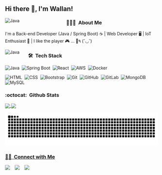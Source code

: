 <h2>Hi there 👋, I'm Wallan!</h2>

<!--
**wallanpsantos/wallanpsantos** is a ✨ _special_ ✨ repository because its `README.md` (this file) appears on your GitHub profile.

Here are some ideas to get you started:

- 🔭 I’m currently working on ...
- 🌱 I’m currently learning ...
- 👯 I’m looking to collaborate on ...
- 🤔 I’m looking for help with ...
- 💬 Ask me about ...
- 📫 How to reach me: ...
- 😄 Pronouns: ...
- ⚡ Fun fact: ...
-->
<img width="40%" align="left" alt="Java" src="https://github.com/wallanpsantos/wallanpsantos/blob/output/pixel-hacker.gif"/>

### 👨🏻‍💻 &nbsp;About Me

I'm a Back-end Developer (Java / Spring Boot) ☕ | Web Developer 🖥 | IoT Enthusiast 🤖 | I like the player  🎮 ... 🍺٩ (˘◡˘)

<!-- Any image aligned to the right. Beware the width -->
<img width="15%" align="left" alt="Java" src="https://github.com/wallanpsantos/wallanpsantos/blob/output/icons8-logo-java-coffee-cup.svg" />

### 🛠 &nbsp;Tech Stack
![Java](https://img.shields.io/badge/-Java-05122A?style=flat&logo=java)&nbsp;
![Spring Boot](https://img.shields.io/badge/-Spring%20Boot-05122A?style=flat&logo=springboot)&nbsp;
![React](https://img.shields.io/badge/-React-05122A?style=flat&logo=react)&nbsp;
![AWS](https://img.shields.io/badge/-AWS-05122A?style=flat&logo=amazon)&nbsp;
![Docker](https://img.shields.io/badge/-Docker-05122A?style=flat&logo=docker)&nbsp;
<!--
![React](https://img.shields.io/badge/-React-05122A?style=flat&logo=react)&nbsp;
![Next.js](https://img.shields.io/badge/-Next.js-05122A?style=flat&logo=next.js)&nbsp;
![Node.js](https://img.shields.io/badge/-Node.js-05122A?style=flat&logo=node.js)&nbsp;
-->
![HTML](https://img.shields.io/badge/-HTML-05122A?style=flat&logo=HTML5)&nbsp;
![CSS](https://img.shields.io/badge/-CSS-05122A?style=flat&logo=CSS3&logoColor=1572B6)&nbsp;
![Bootstrap](https://img.shields.io/badge/-Bootstrap-05122A?style=flat&logo=bootstrap&logoColor=563D7C)&nbsp;
![Git](https://img.shields.io/badge/-Git-05122A?style=flat&logo=git)&nbsp;
![GitHub](https://img.shields.io/badge/-GitHub-05122A?style=flat&logo=github)&nbsp;
![GitLab](https://img.shields.io/badge/-GitLab-05122A?style=flat&logo=gitlab)&nbsp;
![MongoDB](https://img.shields.io/badge/-MongoDB-05122A?style=flat&logo=mongodb)&nbsp;
![MySQL](https://img.shields.io/badge/-MySQL-05122A?style=flat&logo=mysql)&nbsp;


### :octocat: &nbsp;Github Stats

<div>
  <a href="https://github.com/wallanpsantos">
  <img height="180em"   align="center" src="https://github-readme-stats.vercel.app/api?username=wallanpsantos&show_icons=true&theme=dracula&include_all_commits=true&count_private=true"/>
  <img height="180em"  align="center" src="https://github-readme-stats.vercel.app/api/top-langs/?username=wallanpsantos&&layout=compact&hide=shell&theme=dracula"/>
</div>
  
 ![Snake animation](https://github.com/wallanpsantos/wallanpsantos/blob/output/github-contribution-grid-snake.svg)
  
### 🤝🏻 &nbsp;Connect with Me

  <a href="https://www.linkedin.com/in/wallanpsantos/" target="_blank"><img src="https://img.shields.io/badge/-LinkedIn-%230077B5?style=for-the-badge&logo=linkedin&logoColor=white" target="_blank"></a> &nbsp;&nbsp; <a href="https://www.instagram.com/wallanpsantos/" target="_blank"><img src="https://img.shields.io/badge/-Instagram-%23E4405F?style=for-the-badge&logo=instagram&logoColor=white" target="_blank"></a> &nbsp;&nbsp; <a href="https://twitter.com/WallanPereira9/" target="_blank"><img src="https://img.shields.io/badge/-Twitter-%2300A7E7?style=for-the-badge&logo=twitter&logoColor=white" target="_blank"></a>   
   
